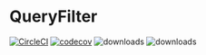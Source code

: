 # QueryFilter

[![CircleCI](https://circleci.com/gh/mstrouhal/QueryFilter.svg?style=shield)](https://circleci.com/gh/mstrouhal/QueryFilter)
[![codecov](https://codecov.io/gh/mstrouhal/QueryFilter/branch/master/graph/badge.svg)](https://codecov.io/gh/mstrouhal/QueryFilter)
![downloads](https://img.shields.io/github/downloads/mstrouhal/QueryFilter/total.svg)
![downloads](https://img.shields.io/github/license/mstrouhal/QueryFilter.svg)
